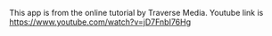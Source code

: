 This app is from the online tutorial by Traverse Media.
Youtube link is https://www.youtube.com/watch?v=jD7FnbI76Hg
